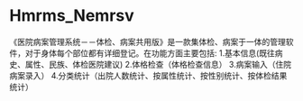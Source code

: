 # Hmrms_Nemrsv
 《医院病案管理系统－－体检、病案共用版》是一款集体检、病案于一体的管理软件，对于身体每个部位都有详细登记。在功能方面主要包括:  1.基本信息(既往病史、属性、民族、体检医院建议)  2.体格检查（体格检查信息）  3.病案输入（住院病案录入）  4.分类统计（出院人数统计、按属性统计、按性别统计、按体检结果统计）
